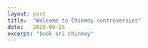 ```yaml
---
layout: post
title:  "Welcome to Chinmoy controversies"
date:   2020-06-25
excerpt: "book sri chinmoy"
---
```

